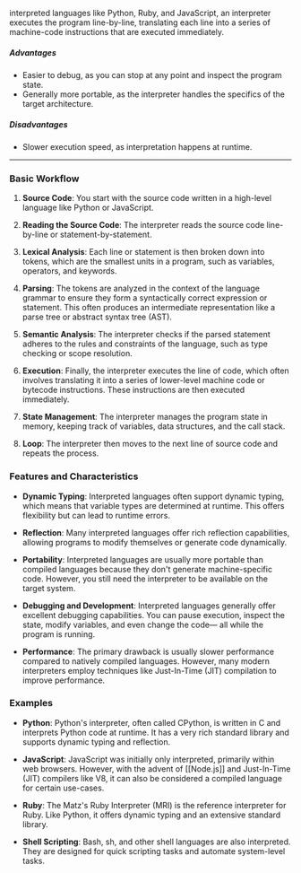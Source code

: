interpreted languages like Python, Ruby, and JavaScript, an interpreter executes the program line-by-line, translating each line into a series of machine-code instructions that are executed immediately.

##### Advantages

- Easier to debug, as you can stop at any point and inspect the program state.
- Generally more portable, as the interpreter handles the specifics of the target architecture.

##### Disadvantages

- Slower execution speed, as interpretation happens at runtime.
---
### Basic Workflow

1. **Source Code**: You start with the source code written in a high-level language like Python or JavaScript.
    
2. **Reading the Source Code**: The interpreter reads the source code line-by-line or statement-by-statement.
    
3. **Lexical Analysis**: Each line or statement is then broken down into tokens, which are the smallest units in a program, such as variables, operators, and keywords.
    
4. **Parsing**: The tokens are analyzed in the context of the language grammar to ensure they form a syntactically correct expression or statement. This often produces an intermediate representation like a parse tree or abstract syntax tree (AST).
    
5. **Semantic Analysis**: The interpreter checks if the parsed statement adheres to the rules and constraints of the language, such as type checking or scope resolution.
    
6. **Execution**: Finally, the interpreter executes the line of code, which often involves translating it into a series of lower-level machine code or bytecode instructions. These instructions are then executed immediately.
    
7. **State Management**: The interpreter manages the program state in memory, keeping track of variables, data structures, and the call stack.
    
8. **Loop**: The interpreter then moves to the next line of source code and repeats the process.
    

### Features and Characteristics

- **Dynamic Typing**: Interpreted languages often support dynamic typing, which means that variable types are determined at runtime. This offers flexibility but can lead to runtime errors.
    
- **Reflection**: Many interpreted languages offer rich reflection capabilities, allowing programs to modify themselves or generate code dynamically.
    
- **Portability**: Interpreted languages are usually more portable than compiled languages because they don't generate machine-specific code. However, you still need the interpreter to be available on the target system.
    
- **Debugging and Development**: Interpreted languages generally offer excellent debugging capabilities. You can pause execution, inspect the state, modify variables, and even change the code— all while the program is running.
    
- **Performance**: The primary drawback is usually slower performance compared to natively compiled languages. However, many modern interpreters employ techniques like Just-In-Time (JIT) compilation to improve performance.
    

### Examples

- **Python**: Python's interpreter, often called CPython, is written in C and interprets Python code at runtime. It has a very rich standard library and supports dynamic typing and reflection.
    
- **JavaScript**: JavaScript was initially only interpreted, primarily within web browsers. However, with the advent of [[Node.js]] and Just-In-Time (JIT) compilers like V8, it can also be considered a compiled language for certain use-cases.
    
- **Ruby**: The Matz's Ruby Interpreter (MRI) is the reference interpreter for Ruby. Like Python, it offers dynamic typing and an extensive standard library.
    
- **Shell Scripting**: Bash, sh, and other shell languages are also interpreted. They are designed for quick scripting tasks and automate system-level tasks.